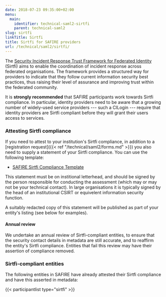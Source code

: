 ```yaml
---
date: 2018-07-23 09:35:00+02:00
menu:
  main:
    identifier: technical-saml2-sirtfi
    parent: technical-saml2
slug: sirtfi
linkTitle: Sirtfi
title: Sirtfi for SAFIRE providers
url: /technical/saml2/sirtfi/
---
```


The [Security Incident Response Trust Framework for Federated Identity](https://refeds.org/sirtfi) (Sirtfi) aims to enable the coordination of incident response across federated organisations. The framework provides a structured way for providers to indicate that they follow current information security best practices, thus raising their level of assurance and improving trust within the federated community.

It is **strongly recommended** that SAFIRE participants work towards Sirtfi compliance. In particular, identity providers need to be aware that a growing number of widely-used service providers --- such a CILogin --- require that identity providers are Sirtfi compliant before they will grant their users access to services.

### Attesting Sirtfi compliance

If you need to attest to your institution's Sirtfi compliance, in addition to a [registration request]({{< ref "/technical/saml2/forms.md" >}}) you also need to supply a statement of your Sirtfi compliance. You can use the following template:

  * [SAFIRE Sirtfi Compliance Template](./SAFIRE-Sirtfi-Compliance-Template.rtf)

This statement must be on institional letterhead, and should be signed by the person responsible for conducting the assessment (which may or may not be your technical contact). In large organisations it is typically signed by the head of an institutional CSIRT or equivelent information security function.

A suitably redacted copy of this statement will be published as part of your entity's listing (see below for examples).

#### Annual review

We undertake an annual review of Sirtfi-compliant entities, to ensure that the security contact details in metadata are still accurate, and to reaffirm the entity's Sirtfi compliance. Entities that fail this review may have their assertion of compliance removed.

### Sirtfi-compliant entities

The following entities in SAFIRE have already attested their Sirtfi compliance and have this asserted in metadata:

{{< participantlist type="sirtfi" >}}

